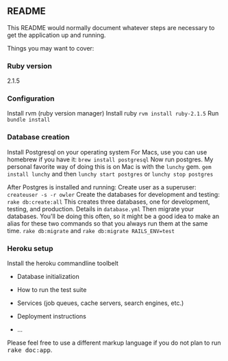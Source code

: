 ## README

This README would normally document whatever steps are necessary to get the
application up and running.

Things you may want to cover:

### Ruby version 
2.1.5

### Configuration
Install rvm (ruby version manager)
Install ruby
`rvm install ruby-2.1.5`
Run `bundle install`  

### Database creation
Install Postgresql on your operating system
For Macs, use you can use homebrew if you have it:
`brew install postgresql`
Now run postgres. My personal favorite way of doing this is on Mac is with the `lunchy` gem.
`gem install lunchy`
and then
`lunchy start postgres` or `lunchy stop postgres`

After Postgres is installed and running:
Create user as a superuser:
`createuser -s -r owler`
Create the databases for development and testing:
`rake db:create:all`
This creates three databases, one for development, testing, and production. Details in `database.yml`
Then migrate your databases. You'll be doing this often, so it might be a good idea to make an alias for these two commands so that you always run them at the same time.
`rake db:migrate` and `rake db:migrate RAILS_ENV=test`

### Heroku setup
Install the heroku commandline toolbelt

* Database initialization

* How to run the test suite

* Services (job queues, cache servers, search engines, etc.)

* Deployment instructions

* ...


Please feel free to use a different markup language if you do not plan to run
<tt>rake doc:app</tt>.
